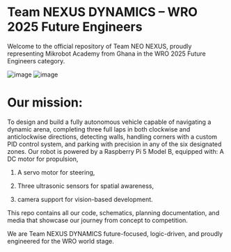 Team  NEXUS DYNAMICS – WRO 2025 Future Engineers
===========================================
Welcome to the official repository of Team NEO NEXUS, proudly representing Mikrobot Academy from Ghana in the WRO 2025 Future Engineers category.

![image](https://github.com/user-attachments/assets/aaf8859e-a785-4ffc-8ddb-c9662de4f2f8)                   ![image](https://github.com/user-attachments/assets/8abd6526-0eed-4adb-95cb-b1cffd24fcd1)

Our mission:
============
To design and build a fully autonomous vehicle capable of navigating a dynamic arena, completing three full laps in both clockwise and anticlockwise directions, detecting walls, handling corners with a custom PID control system, and parking with precision in any of the six designated zones.
Our robot is powered by a Raspberry Pi 5 Model B, equipped with:
A DC motor for propulsion,

1. A servo motor for steering,

2. Three ultrasonic sensors for spatial awareness,

3. camera support for vision-based development.


This repo contains all our code, schematics, planning documentation, and media that showcase our journey from concept to competition.

We are Team NEXUS DYNAMICS future-focused, logic-driven, and proudly engineered for the WRO world stage.

